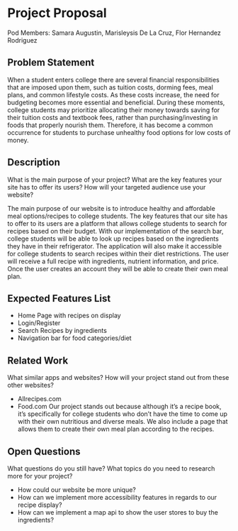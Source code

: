 # Project Proposal

Pod Members: Samara Augustin, Marisleysis De La Cruz, Flor Hernandez Rodriguez

## Problem Statement

When a student enters college there are several financial responsibilities that are imposed upon them, such as tuition costs, dorming fees, meal plans, and common lifestyle costs. As these costs increase, the need for budgeting becomes more essential and beneficial. During these moments, college students may prioritize allocating their money towards saving for their tuition costs and textbook fees, rather than purchasing/investing in foods that properly nourish them. Therefore, it has become a common occurrence for students to purchase unhealthy food options for low costs of money.

## Description

What is the main purpose of your project? What are the key features your site has to offer its users? How will your targeted audience use your website?

The main purpose of our website is to introduce healthy and affordable meal options/recipes to college students. The key features that our site has to offer to its users are a platform that allows college students to search for recipes based on their budget. With our implementation of the search bar, college students will be able to look up recipes based on the ingredients they have in their refrigerator. The application will also make it accessible for college students to search recipes within their diet restrictions. The user will receive a full recipe with ingredients, nutrient information, and price. Once the user creates an account they will be able to create their own meal plan.


## Expected Features List

- Home Page with recipes on display
- Login/Register
- Search Recipes by ingredients
- Navigation bar for food categories/diet

## Related Work

What similar apps and websites? How will your project stand out from these other websites?

- Allrecipes.com
- Food.com
Our project stands out because although it’s a recipe book, it’s specifically for college students who don’t have the time to come up with their own nutritious and diverse meals. We also include a page that allows them to create their own meal plan according to the recipes.

## Open Questions

What questions do you still have? What topics do you need to research more for your project?

- How could our website be more unique?
- How can we implement more accessibility features in regards to our recipe display?
- How can we implement a map api to show the user stores to buy the ingredients?

